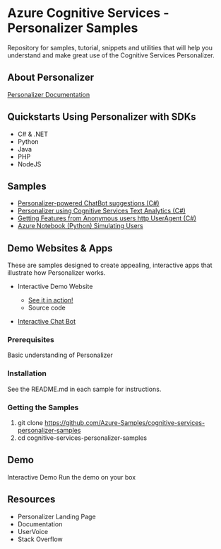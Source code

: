 # Azure Cognitive Services - Personalizer Samples

Repository for samples, tutorial, snippets and utilities that will help you understand and make great use of the Cognitive Services Personalizer.

## About Personalizer

<!--[Personalizer on Azure](TBD) -->

[Personalizer Documentation](https://docs.microsoft.com/en-us/azure/cognitive-services/personalizer)

<!-- [Personalizer launch blog post](TBD) -->

## Quickstarts Using Personalizer with SDKs
* C# & .NET
* Python
* Java
* PHP
* NodeJS

## Samples

* [Personalizer-powered ChatBot suggestions (C#)](/samples/ChatbotExample)
* [Personalizer using Cognitive Services Text Analytics (C#)](/samples/CrawlFeaturizer)
* [Getting Features from Anonymous users http UserAgent (C#)](/samples/HttpRequestFeatures)
* [Azure Notebook (Python) Simulating Users](/samples/azurenotebook)


## Demo Websites & Apps
These are samples designed to create appealing, interactive apps that illustrate how Personalizer works.

* Interactive Demo Website
    * [See it in action!](https://personalizationdemo.azurewebsites.net/)
    * Source code

* [Interactive Chat Bot](/demos/techfest-demo-master)


### Prerequisites

Basic understanding of Personalizer

### Installation

See the README.md in each sample for instructions.

### Getting the Samples


1. git clone https://github.com/Azure-Samples/cognitive-services-personalizer-samples
2. cd cognitive-services-personalizer-samples


## Demo

Interactive Demo
Run the demo on your box

## Resources

- Personalizer Landing Page
- Documentation
- UserVoice
- Stack Overflow
